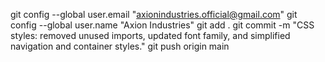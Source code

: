 git config --global user.email "axionindustries.official@gmail.com"
git config --global user.name "Axion Industries"
git add .
git commit -m "CSS styles: removed unused imports, updated font family, and simplified navigation and container styles."
git push origin main